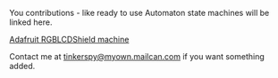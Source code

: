 You contributions - like ready to use Automaton state machines will be linked here. 

[Adafruit RGBLCDShield machine](/tinkerspy/Automaton_Adafruit_RGBLCDShield)

Contact me at tinkerspy@myown.mailcan.com if you want something added.

